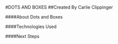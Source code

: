 #DOTS AND BOXES
##Created By Carlie Clippinger

####About Dots and Boxes






####Technologies Used







####Next Steps
